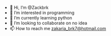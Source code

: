 - 👋 Hi, I’m @Zackbrk
- 👀 I’m interested in programming
- 🌱 I’m currently learning python
- 💞️ I’m looking to collaborate on no idea
- 📫 How to reach me zakaria_brk7@hotmail.com

<!---
Zackbrk/Zackbrk is a ✨ special ✨ repository because its `README.md` (this file) appears on your GitHub profile.
You can click the Preview link to take a look at your changes.
--->
